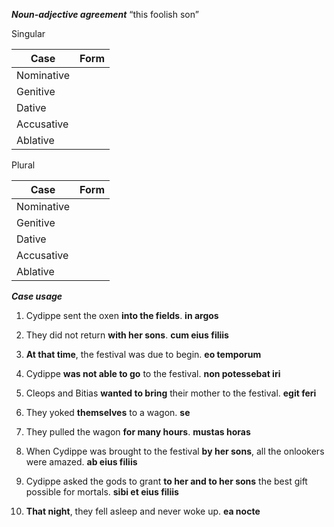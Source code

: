 **_Noun-adjective agreement_**
“this foolish son”

Singular

Case|Form|
----|--------|
Nominative|
Genitive|
Dative|
Accusative|
Ablative|

Plural

Case|Form|
----|--------|
Nominative|
Genitive|
Dative|
Accusative|
Ablative|





**_Case usage_**

1. Cydippe sent the oxen **into the fields**. 
**in argos**

2. They did not return **with her sons**.
**cum eius filiis**

3. **At that time**, the festival was due to begin.
**eo temporum**

4. Cydippe **was not able to go** to the festival.
**non potessebat iri**

5. Cleops and Bitias **wanted to bring** their mother to the festival.
**egit feri**

6. They yoked **themselves** to a wagon.
**se**

7. They pulled the wagon **for many hours**.
**mustas horas**

8. When Cydippe was brought to the festival **by her sons**, all the onlookers were amazed.
**ab eius filiis**

9. Cydippe asked the gods to grant **to her and to her sons** the best gift possible for mortals.
**sibi et eius filiis**

10. **That night**, they fell asleep and never woke up.
**ea nocte**
